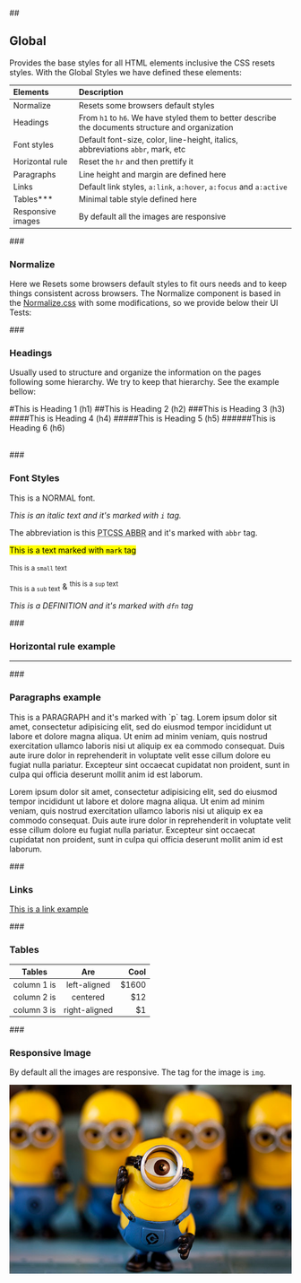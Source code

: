 ##<h2 class="bold">Global</h2>
Provides the base styles for all HTML elements inclusive the CSS resets styles. With the Global Styles we have defined these elements:

| Elements              | Description
|:----------------------|:--------------------
| Normalize             | Resets some browsers default styles
| Headings              | From `h1` to `h6`. We have styled them to better describe the documents structure and organization
| Font styles           | Default font-size, color, line-height, italics, abbreviations `abbr`, mark, etc
| Horizontal rule       | Reset the `hr` and then prettify it
| Paragraphs            | Line height and margin are defined here
| Links                 | Default link styles, `a:link`, `a:hover`, `a:focus` and `a:active`
| Tables***             | Minimal table style defined here
| Responsive images     | By default all the images are responsive

###<h3 class="bold">Normalize</h3>
Here we Resets some browsers default styles to fit ours needs and to keep things consistent across browsers. The Normalize component is based in the [Normalize.css](http://necolas.github.io/normalize.css/ "Normalize.css") with some modifications, so we provide below their UI Tests:

###<h3 class="bold">Headings</h3>

Usually used to structure and organize the information on the pages following some hierarchy. We try to keep that hierarchy. See the example bellow:

#This is Heading 1 (h1)
##This is Heading 2 (h2)
###This is Heading 3 (h3)
####This is Heading 4 (h4)
#####This is Heading 5 (h5)
######This is Heading 6 (h6)

<br>
###<h3 class="bold">Font Styles</h3>

This is a NORMAL font.

*This is an italic text and it's marked with `i` tag.*

The abbreviation is this <abbr title="PowerToCSS Abbreviation">PTCSS ABBR</abbr> and it's marked with `abbr` tag.

<mark>This is a text marked with `mark` tag</mark>

<small>This is a `small` text</small>

<sub>This is a `sub` text</sub> & <sup>this is a `sup` text</sup>

<dfn>This is a DEFINITION and it's marked with `dfn` tag</dfn>


###<h3 class="bold">Horizontal rule example</h3>
______________________________________________

###<h3 class="bold">Paragraphs example</h3>
<p>This is a PARAGRAPH and it's marked with `p` tag. Lorem ipsum dolor sit amet, consectetur adipisicing elit, sed do eiusmod
tempor incididunt ut labore et dolore magna aliqua. Ut enim ad minim veniam,
quis nostrud exercitation ullamco laboris nisi ut aliquip ex ea commodo
consequat. Duis aute irure dolor in reprehenderit in voluptate velit esse
cillum dolore eu fugiat nulla pariatur. Excepteur sint occaecat cupidatat non
proident, sunt in culpa qui officia deserunt mollit anim id est laborum.</p>

<p>Lorem ipsum dolor sit amet, consectetur adipisicing elit, sed do eiusmod
tempor incididunt ut labore et dolore magna aliqua. Ut enim ad minim veniam,
quis nostrud exercitation ullamco laboris nisi ut aliquip ex ea commodo
consequat. Duis aute irure dolor in reprehenderit in voluptate velit esse
cillum dolore eu fugiat nulla pariatur. Excepteur sint occaecat cupidatat non
proident, sunt in culpa qui officia deserunt mollit anim id est laborum.</p>

###<h3 class="bold">Links</h3>

[This is a link example](#)


###<h3 class="bold">Tables</h3>

| Tables      |      Are      |  Cool |
|-------------|:-------------:|------:|
| column 1 is |  left-aligned | $1600 |
| column 2 is |    centered   |   $12 |
| column 3 is | right-aligned |    $1 |

###<h3 class="bold">Responsive Image</h3>

By default all the images are responsive. The tag for the image is `img`.

![Despicable me Image example](./img/despicable-me-2-minions.jpg)

